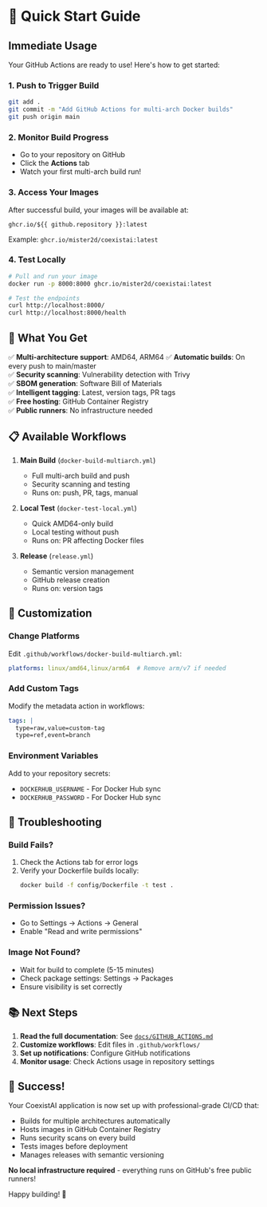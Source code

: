 # 🚀 Quick Start Guide

## Immediate Usage

Your GitHub Actions are ready to use! Here's how to get started:

### 1. Push to Trigger Build
```bash
git add .
git commit -m "Add GitHub Actions for multi-arch Docker builds"
git push origin main
```

### 2. Monitor Build Progress
- Go to your repository on GitHub
- Click the **Actions** tab
- Watch your first multi-arch build run!

### 3. Access Your Images
After successful build, your images will be available at:
```
ghcr.io/${{ github.repository }}:latest
```

Example: `ghcr.io/mister2d/coexistai:latest`

### 4. Test Locally
```bash
# Pull and run your image
docker run -p 8000:8000 ghcr.io/mister2d/coexistai:latest

# Test the endpoints
curl http://localhost:8000/
curl http://localhost:8000/health
```

## 🎯 What You Get

✅ **Multi-architecture support**: AMD64, ARM64
✅ **Automatic builds**: On every push to main/master  
✅ **Security scanning**: Vulnerability detection with Trivy  
✅ **SBOM generation**: Software Bill of Materials  
✅ **Intelligent tagging**: Latest, version tags, PR tags  
✅ **Free hosting**: GitHub Container Registry  
✅ **Public runners**: No infrastructure needed  

## 📋 Available Workflows

1. **Main Build** (`docker-build-multiarch.yml`)
   - Full multi-arch build and push
   - Security scanning and testing
   - Runs on: push, PR, tags, manual

2. **Local Test** (`docker-test-local.yml`)
   - Quick AMD64-only build
   - Local testing without push
   - Runs on: PR affecting Docker files

3. **Release** (`release.yml`)
   - Semantic version management
   - GitHub release creation
   - Runs on: version tags

## 🔧 Customization

### Change Platforms
Edit `.github/workflows/docker-build-multiarch.yml`:
```yaml
platforms: linux/amd64,linux/arm64  # Remove arm/v7 if needed
```

### Add Custom Tags
Modify the metadata action in workflows:
```yaml
tags: |
  type=raw,value=custom-tag
  type=ref,event=branch
```

### Environment Variables
Add to your repository secrets:
- `DOCKERHUB_USERNAME` - For Docker Hub sync
- `DOCKERHUB_PASSWORD` - For Docker Hub sync

## 🚨 Troubleshooting

### Build Fails?
1. Check the Actions tab for error logs
2. Verify your Dockerfile builds locally:
   ```bash
   docker build -f config/Dockerfile -t test .
   ```

### Permission Issues?
- Go to Settings → Actions → General
- Enable "Read and write permissions"

### Image Not Found?
- Wait for build to complete (5-15 minutes)
- Check package settings: Settings → Packages
- Ensure visibility is set correctly

## 📚 Next Steps

1. **Read the full documentation**: See [`docs/GITHUB_ACTIONS.md`](docs/GITHUB_ACTIONS.md)
2. **Customize workflows**: Edit files in `.github/workflows/`
3. **Set up notifications**: Configure GitHub notifications
4. **Monitor usage**: Check Actions usage in repository settings

## 🎉 Success!

Your CoexistAI application is now set up with professional-grade CI/CD that:
- Builds for multiple architectures automatically
- Hosts images in GitHub Container Registry
- Runs security scans on every build
- Tests images before deployment
- Manages releases with semantic versioning

**No local infrastructure required** - everything runs on GitHub's free public runners!

Happy building! 🚀